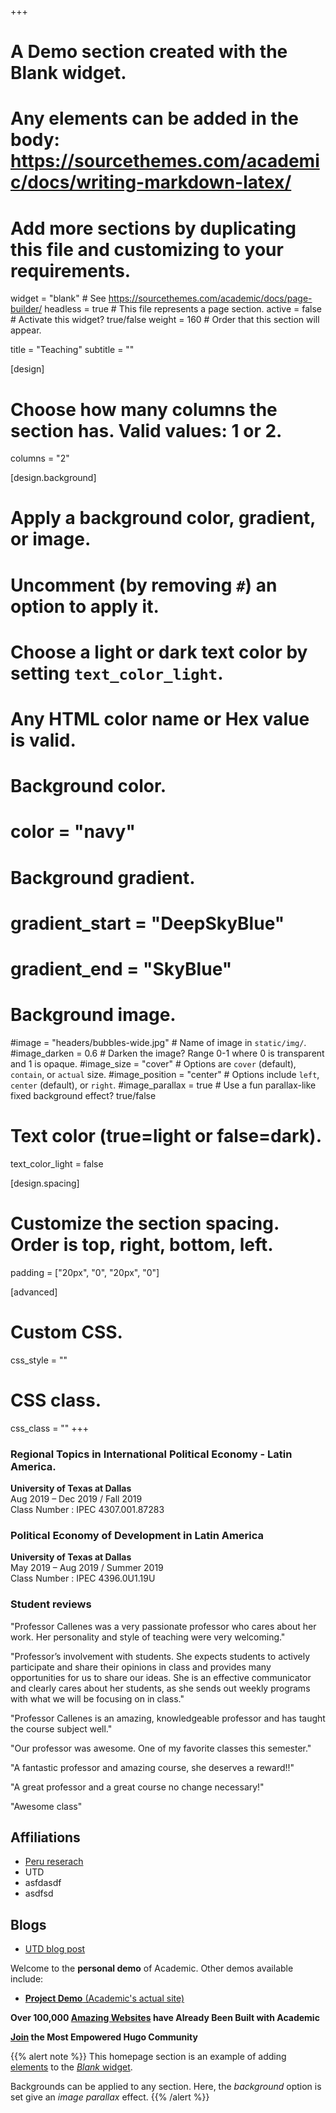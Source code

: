 +++
# A Demo section created with the Blank widget.
# Any elements can be added in the body: https://sourcethemes.com/academic/docs/writing-markdown-latex/
# Add more sections by duplicating this file and customizing to your requirements.

widget = "blank"  # See https://sourcethemes.com/academic/docs/page-builder/
headless = true  # This file represents a page section.
active = false  # Activate this widget? true/false
weight = 160  # Order that this section will appear.

title = "Teaching"
subtitle = ""

[design]
  # Choose how many columns the section has. Valid values: 1 or 2.
  columns = "2"

[design.background]
  # Apply a background color, gradient, or image.
  #   Uncomment (by removing `#`) an option to apply it.
  #   Choose a light or dark text color by setting `text_color_light`.
  #   Any HTML color name or Hex value is valid.

  # Background color.
  # color = "navy"
  
  # Background gradient.
  # gradient_start = "DeepSkyBlue"
  # gradient_end = "SkyBlue"
  
  # Background image.
  #image = "headers/bubbles-wide.jpg"  # Name of image in `static/img/`.
  #image_darken = 0.6  # Darken the image? Range 0-1 where 0 is transparent and 1 is opaque.
  #image_size = "cover"  #  Options are `cover` (default), `contain`, or `actual` size.
  #image_position = "center"  # Options include `left`, `center` (default), or `right`.
  #image_parallax = true  # Use a fun parallax-like fixed background effect? true/false

  # Text color (true=light or false=dark).
  text_color_light = false

[design.spacing]
  # Customize the section spacing. Order is top, right, bottom, left.
  padding = ["20px", "0", "20px", "0"]

[advanced]
 # Custom CSS. 
 css_style = ""
 
 # CSS class.
 css_class = ""
+++


### Regional Topics in International Political Economy - Latin America.
**University of Texas at Dallas**  \
Aug 2019 – Dec 2019 / Fall 2019  \
Class Number : IPEC 4307.001.87283 

### Political Economy of Development in Latin America
**University of Texas at Dallas**  \
May 2019 – Aug 2019 / Summer 2019  \
Class Number : IPEC 4396.0U1.19U

### Student reviews
 "Professor Callenes was a very passionate professor who cares about her
work. Her personality and style of teaching were very welcoming."

 "Professor’s involvement with students. She expects students to actively
participate and share their opinions in class and provides many
opportunities for us to share our ideas. She is an effective communicator
and clearly cares about her students, as she sends out weekly programs
with what we will be focusing on in class."

 "Professor Callenes is an amazing, knowledgeable professor and has taught
the course subject well."

 "Our professor was awesome. One of my favorite classes this semester."

 "A fantastic professor and amazing course, she deserves a reward!!"

 "A great professor and a great course no change necessary!"

 "Awesome class"
 
 
 
 
 
 
 
 ## Affiliations
 - [Peru reserach ](https://sourcethemes.com/academic/)
 - UTD
 - asfdasdf
 - asdfsd 

## Blogs
 - [UTD blog post](https://sourcethemes.com/academic/)
 
 
 
 
 

Welcome to the **personal demo** of Academic. Other demos available include:

- [**Project Demo** (Academic's actual site)](https://sourcethemes.com/academic/)

**Over 100,000 [Amazing Websites](https://sourcethemes.com/academic/#expo) have Already Been Built with Academic**

**[Join](https://sourcethemes.com/academic/docs/install/) the Most Empowered Hugo Community**

{{% alert note %}}
This homepage section is an example of adding [elements](https://sourcethemes.com/academic/docs/writing-markdown-latex/) to the [*Blank* widget](https://sourcethemes.com/academic/docs/widgets/).

Backgrounds can be applied to any section. Here, the *background* option is set give an *image parallax* effect.
{{% /alert %}}
 
 
 
 
 
 